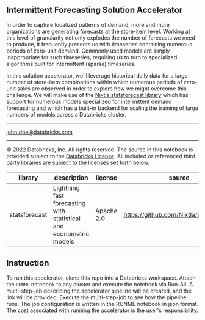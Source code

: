 ## Intermittent Forecasting Solution Accelerator

In order to capture localized patterns of demand, more and more organizations are generating forecasts at the store-item level.  Working at this level of granularity not only explodes the number of forecasts we need to produce, it frequently presents us with timeseries containing numerous periods of zero-unit demand.  Commonly used models are simply inappropriate for such timeseries, requiring us to turn to specialized algorithms built for intermittent (sparse) timeseries.

In this solution accelerator, we'll leverage historical daily data for a large number of store-item combinations within which numerous periods of zero-unit sales are observed in order to explore how we might overcome this challenge.  We will make use of the [Nixtla statsforecast library](https://github.com/Nixtla/statsforecast) which has support for numerous models specialized for intermittent demand forecasting and which has a built-in backend for scaling the training of large numbers of models across a Databricks cluster.

___
<john.doe@databricks.com>

___

&copy; 2022 Databricks, Inc. All rights reserved. The source in this notebook is provided subject to the [Databricks License](https://databricks.com/db-license-source).  All included or referenced third party libraries are subject to the licenses set forth below.

| library                                | description             | license    | source                                              |
|----------------------------------------|-------------------------|------------|-----------------------------------------------------|
| statsforecast| Lightning fast forecasting with statistical and econometric models | Apache 2.0 | https://github.com/Nixtla/statsforecast |

## Instruction

To run this accelerator, clone this repo into a Databricks workspace. Attach the `RUNME` notebook to any cluster and execute the notebook via Run-All. A multi-step-job describing the accelerator pipeline will be created, and the link will be provided. Execute the multi-step-job to see how the pipeline runs. The job configuration is written in the RUNME notebook in json format. The cost associated with running the accelerator is the user's responsibility.
